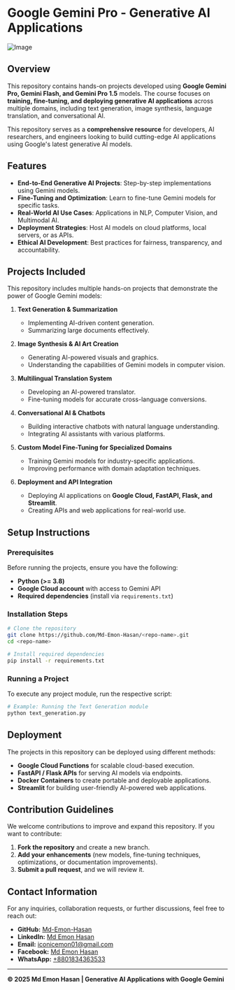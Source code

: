 # Google Gemini Pro - Generative AI Applications
![Image](https://github.com/user-attachments/assets/494a060c-f25b-4ac4-8eca-6785198fa506)

## Overview
This repository contains hands-on projects developed using **Google Gemini Pro, Gemini Flash, and Gemini Pro 1.5** models. The course focuses on **training, fine-tuning, and deploying generative AI applications** across multiple domains, including text generation, image synthesis, language translation, and conversational AI.

This repository serves as a **comprehensive resource** for developers, AI researchers, and engineers looking to build cutting-edge AI applications using Google's latest generative AI models.

## Features
- **End-to-End Generative AI Projects**: Step-by-step implementations using Gemini models.
- **Fine-Tuning and Optimization**: Learn to fine-tune Gemini models for specific tasks.
- **Real-World AI Use Cases**: Applications in NLP, Computer Vision, and Multimodal AI.
- **Deployment Strategies**: Host AI models on cloud platforms, local servers, or as APIs.
- **Ethical AI Development**: Best practices for fairness, transparency, and accountability.

## Projects Included
This repository includes multiple hands-on projects that demonstrate the power of Google Gemini models:

1. **Text Generation & Summarization**  
   - Implementing AI-driven content generation.
   - Summarizing large documents effectively.
   
2. **Image Synthesis & AI Art Creation**  
   - Generating AI-powered visuals and graphics.
   - Understanding the capabilities of Gemini models in computer vision.

3. **Multilingual Translation System**  
   - Developing an AI-powered translator.
   - Fine-tuning models for accurate cross-language conversions.

4. **Conversational AI & Chatbots**  
   - Building interactive chatbots with natural language understanding.
   - Integrating AI assistants with various platforms.

5. **Custom Model Fine-Tuning for Specialized Domains**  
   - Training Gemini models for industry-specific applications.
   - Improving performance with domain adaptation techniques.

6. **Deployment and API Integration**  
   - Deploying AI applications on **Google Cloud, FastAPI, Flask, and Streamlit**.
   - Creating APIs and web applications for real-world use.

## Setup Instructions
### Prerequisites
Before running the projects, ensure you have the following:
- **Python (>= 3.8)**
- **Google Cloud account** with access to Gemini API
- **Required dependencies** (install via `requirements.txt`)

### Installation Steps
```bash
# Clone the repository
git clone https://github.com/Md-Emon-Hasan/<repo-name>.git
cd <repo-name>

# Install required dependencies
pip install -r requirements.txt
```

### Running a Project
To execute any project module, run the respective script:
```bash
# Example: Running the Text Generation module
python text_generation.py
```

## Deployment
The projects in this repository can be deployed using different methods:
- **Google Cloud Functions** for scalable cloud-based execution.
- **FastAPI / Flask APIs** for serving AI models via endpoints.
- **Docker Containers** to create portable and deployable applications.
- **Streamlit** for building user-friendly AI-powered web applications.

## Contribution Guidelines
We welcome contributions to improve and expand this repository. If you want to contribute:
1. **Fork the repository** and create a new branch.
2. **Add your enhancements** (new models, fine-tuning techniques, optimizations, or documentation improvements).
3. **Submit a pull request**, and we will review it.

## Contact Information
For any inquiries, collaboration requests, or further discussions, feel free to reach out:
- **GitHub:** [Md-Emon-Hasan](https://github.com/Md-Emon-Hasan)
- **LinkedIn:** [Md Emon Hasan](https://www.linkedin.com/in/md-emon-hasan)
- **Email:** [iconicemon01@gmail.com](mailto:iconicemon01@gmail.com)
- **Facebook:** [Md Emon Hasan](https://www.facebook.com/mdemon.hasan2001/)
- **WhatsApp:** [+8801834363533](https://wa.me/8801834363533)

---
**© 2025 Md Emon Hasan | Generative AI Applications with Google Gemini**
